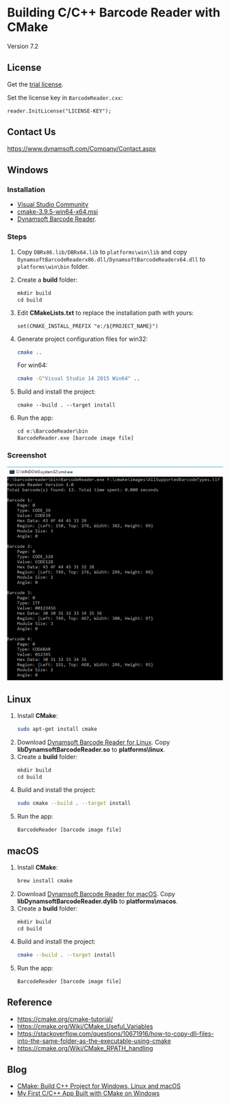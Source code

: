 # Building C/C++ Barcode Reader with CMake

Version 7.2

## License
Get the [trial license](https://www.dynamsoft.com/CustomerPortal/Portal/Triallicense.aspx).

Set the license key in `BarcodeReader.cxx`:

```
reader.InitLicense("LICENSE-KEY");
```

## Contact Us
https://www.dynamsoft.com/Company/Contact.aspx

## Windows
### Installation
* [Visual Studio Community](https://www.visualstudio.com/downloads/)
* [cmake-3.9.5-win64-x64.msi](https://cmake.org/files/v3.9/cmake-3.9.5-win64-x64.msi)
* [Dynamsoft Barcode Reader](https://www.dynamsoft.com/Downloads/Dynamic-Barcode-Reader-Download.aspx).

### Steps
1. Copy `DBRx86.lib/DBRx64.lib` to `platforms\win\lib` and copy `DynamsoftBarcodeReaderx86.dll/DynamsoftBarcodeReaderx64.dll` to `platforms\win\bin` folder.
2. Create a **build** folder:
    ```
    mkdir build
    cd build
    ```
3. Edit **CMakeLists.txt** to replace the installation path with yours:
    ```
    set(CMAKE_INSTALL_PREFIX "e:/${PROJECT_NAME}")
    ```
4. Generate project configuration files for win32:
    ```bash
    cmake ..
    ```

    For win64:
    ```bash
    cmake -G"Visual Studio 14 2015 Win64" ..
    ```
5. Build and install the project:
    ```
    cmake --build . --target install
    ```
6. Run the app:
    ```
    cd e:\BarcodeReader\bin
    BarcodeReader.exe [barcode image file]
    ```

### Screenshot

![build barcode reader with cmake](images/screenshot.PNG)

## Linux 
1. Install **CMake**:
    ```bash
    sudo apt-get install cmake
    ```
2. Download [Dynamsoft Barcode Reader for Linux](https://www.dynamsoft.com/Downloads/Dynamic-Barcode-Reader-for-Linux-Download.aspx). Copy **libDynamsoftBarcodeReader.so** to **platforms\linux**.
3. Create a **build** folder:
    ```
    mkdir build
    cd build
    ```
4. Build and install the project:
    ```bash
    sudo cmake --build . --target install
    ```
5. Run the app:
    ```
    BarcodeReader [barcode image file]
    ```

## macOS
1. Install **CMake**:
    ```bash
    brew install cmake
    ```
2. Download [Dynamsoft Barcode Reader for macOS](https://www.dynamsoft.com/Downloads/Dynamic-Barcode-Reader-Download.aspx?edition=macos&version=5.2). Copy **libDynamsoftBarcodeReader.dylib** to **platforms\macos**.
3. Create a **build** folder:
    ```
    mkdir build
    cd build
    ```
4. Build and install the project:
    ```bash
    cmake --build . --target install
    ```
5. Run the app:
    ```
    BarcodeReader [barcode image file]
    ```

## Reference
* https://cmake.org/cmake-tutorial/
* https://cmake.org/Wiki/CMake_Useful_Variables
* https://stackoverflow.com/questions/10671916/how-to-copy-dll-files-into-the-same-folder-as-the-executable-using-cmake
* https://cmake.org/Wiki/CMake_RPATH_handling

## Blog
* [CMake: Build C++ Project for Windows, Linux and macOS](http://www.codepool.biz/cmake-cc-windows-linux-macos.html)
* [My First C/C++ App Built with CMake on Windows](http://www.codepool.biz/cc-barcode-app-cmake-windows.html)
